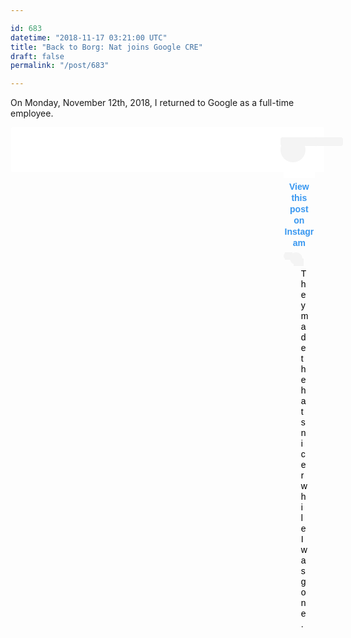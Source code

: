 ```yaml
---

id: 683
datetime: "2018-11-17 03:21:00 UTC"
title: "Back to Borg: Nat joins Google CRE"
draft: false
permalink: "/post/683"

---
```


On Monday, November 12th, 2018, I returned to Google as a full\-time employee.

<blockquote class="instagram\-media" data\-instgrm\-captioned data\-instgrm\-permalink="https://www.instagram.com/p/BqKcLaXAO9D/?utm\_source=ig\_embed&amp;utm\_medium=loading&amp;utm\_campaign=embed\_loading\_state\_camera" data\-instgrm\-version="11" style=" background:#FFF; border:0; border\-radius:3px; box\-shadow:0 0 1px 0 rgba\(0,0,0,0.5\),0 1px 10px 0 rgba\(0,0,0,0.15\); margin: 1px; max\-width:540px; min\-width:326px; padding:0; width:99.375%; width:\-webkit\-calc\(100% \- 2px\); width:calc\(100% \- 2px\);"\><div style="padding:16px;"\> <a href="https://www.instagram.com/p/BqKcLaXAO9D/?utm\_source=ig\_embed&amp;utm\_medium=loading&amp;utm\_campaign=embed\_loading\_state\_camera" style=" background:#FFFFFF; line\-height:0; padding:0 0; text\-align:center; text\-decoration:none; width:100%;" target="\_blank"\> <div style=" display: flex; flex\-direction: row; align\-items: center;"\> <div style="background\-color: #F4F4F4; border\-radius: 50%; flex\-grow: 0; height: 40px; margin\-right: 14px; width: 40px;"\></div\> <div style="display: flex; flex\-direction: column; flex\-grow: 1; justify\-content: center;"\> <div style=" background\-color: #F4F4F4; border\-radius: 4px; flex\-grow: 0; height: 14px; margin\-bottom: 6px; width: 100px;"\></div\> <div style=" background\-color: #F4F4F4; border\-radius: 4px; flex\-grow: 0; height: 14px; width: 60px;"\></div\></div\></div\><div style="padding: 19% 0;"\></div\><div style="display:block; height:50px; margin:0 auto 12px; width:50px;"\><svg width="50px" height="50px" viewBox="0 0 60 60" version="1.1" xmlns="https://www.w3.org/2000/svg" xmlns:xlink="https://www.w3.org/1999/xlink"\><g stroke="none" stroke\-width="1" fill="none" fill\-rule="evenodd"\><g transform="translate\(\-511.000000, \-20.000000\)" fill="#000000"\><g\><path d="M556.869,30.41 C554.814,30.41 553.148,32.076 553.148,34.131 C553.148,36.186 554.814,37.852 556.869,37.852 C558.924,37.852 560.59,36.186 560.59,34.131 C560.59,32.076 558.924,30.41 556.869,30.41 M541,60.657 C535.114,60.657 530.342,55.887 530.342,50 C530.342,44.114 535.114,39.342 541,39.342 C546.887,39.342 551.658,44.114 551.658,50 C551.658,55.887 546.887,60.657 541,60.657 M541,33.886 C532.1,33.886 524.886,41.1 524.886,50 C524.886,58.899 532.1,66.113 541,66.113 C549.9,66.113 557.115,58.899 557.115,50 C557.115,41.1 549.9,33.886 541,33.886 M565.378,62.101 C565.244,65.022 564.756,66.606 564.346,67.663 C563.803,69.06 563.154,70.057 562.106,71.106 C561.058,72.155 560.06,72.803 558.662,73.347 C557.607,73.757 556.021,74.244 553.102,74.378 C549.944,74.521 548.997,74.552 541,74.552 C533.003,74.552 532.056,74.521 528.898,74.378 C525.979,74.244 524.393,73.757 523.338,73.347 C521.94,72.803 520.942,72.155 519.894,71.106 C518.846,70.057 518.197,69.06 517.654,67.663 C517.244,66.606 516.755,65.022 516.623,62.101 C516.479,58.943 516.448,57.996 516.448,50 C516.448,42.003 516.479,41.056 516.623,37.899 C516.755,34.978 517.244,33.391 517.654,32.338 C518.197,30.938 518.846,29.942 519.894,28.894 C520.942,27.846 521.94,27.196 523.338,26.654 C524.393,26.244 525.979,25.756 528.898,25.623 C532.057,25.479 533.004,25.448 541,25.448 C548.997,25.448 549.943,25.479 553.102,25.623 C556.021,25.756 557.607,26.244 558.662,26.654 C560.06,27.196 561.058,27.846 562.106,28.894 C563.154,29.942 563.803,30.938 564.346,32.338 C564.756,33.391 565.244,34.978 565.378,37.899 C565.522,41.056 565.552,42.003 565.552,50 C565.552,57.996 565.522,58.943 565.378,62.101 M570.82,37.631 C570.674,34.438 570.167,32.258 569.425,30.349 C568.659,28.377 567.633,26.702 565.965,25.035 C564.297,23.368 562.623,22.342 560.652,21.575 C558.743,20.834 556.562,20.326 553.369,20.18 C550.169,20.033 549.148,20 541,20 C532.853,20 531.831,20.033 528.631,20.18 C525.438,20.326 523.257,20.834 521.349,21.575 C519.376,22.342 517.703,23.368 516.035,25.035 C514.368,26.702 513.342,28.377 512.574,30.349 C511.834,32.258 511.326,34.438 511.181,37.631 C511.035,40.831 511,41.851 511,50 C511,58.147 511.035,59.17 511.181,62.369 C511.326,65.562 511.834,67.743 512.574,69.651 C513.342,71.625 514.368,73.296 516.035,74.965 C517.703,76.634 519.376,77.658 521.349,78.425 C523.257,79.167 525.438,79.673 528.631,79.82 C531.831,79.965 532.853,80.001 541,80.001 C549.148,80.001 550.169,79.965 553.369,79.82 C556.562,79.673 558.743,79.167 560.652,78.425 C562.623,77.658 564.297,76.634 565.965,74.965 C567.633,73.296 568.659,71.625 569.425,69.651 C570.167,67.743 570.674,65.562 570.82,62.369 C570.966,59.17 571,58.147 571,50 C571,41.851 570.966,40.831 570.82,37.631"\></path\></g\></g\></g\></svg\></div\><div style="padding\-top: 8px;"\> <div style=" color:#3897f0; font\-family:Arial,sans\-serif; font\-size:14px; font\-style:normal; font\-weight:550; line\-height:18px;"\> View this post on Instagram</div\></div\><div style="padding: 12.5% 0;"\></div\> <div style="display: flex; flex\-direction: row; margin\-bottom: 14px; align\-items: center;"\><div\> <div style="background\-color: #F4F4F4; border\-radius: 50%; height: 12.5px; width: 12.5px; transform: translateX\(0px\) translateY\(7px\);"\></div\> <div style="background\-color: #F4F4F4; height: 12.5px; transform: rotate\(\-45deg\) translateX\(3px\) translateY\(1px\); width: 12.5px; flex\-grow: 0; margin\-right: 14px; margin\-left: 2px;"\></div\> <div style="background\-color: #F4F4F4; border\-radius: 50%; height: 12.5px; width: 12.5px; transform: translateX\(9px\) translateY\(\-18px\);"\></div\></div\><div style="margin\-left: 8px;"\> <div style=" background\-color: #F4F4F4; border\-radius: 50%; flex\-grow: 0; height: 20px; width: 20px;"\></div\> <div style=" width: 0; height: 0; border\-top: 2px solid transparent; border\-left: 6px solid #f4f4f4; border\-bottom: 2px solid transparent; transform: translateX\(16px\) translateY\(\-4px\) rotate\(30deg\)"\></div\></div\><div style="margin\-left: auto;"\> <div style=" width: 0px; border\-top: 8px solid #F4F4F4; border\-right: 8px solid transparent; transform: translateY\(16px\);"\></div\> <div style=" background\-color: #F4F4F4; flex\-grow: 0; height: 12px; width: 16px; transform: translateY\(\-4px\);"\></div\> <div style=" width: 0; height: 0; border\-top: 8px solid #F4F4F4; border\-left: 8px solid transparent; transform: translateY\(\-4px\) translateX\(8px\);"\></div\></div\></div\></a\> <p style=" margin:8px 0 0 0; padding:0 4px;"\> <a href="https://www.instagram.com/p/BqKcLaXAO9D/?utm\_source=ig\_embed&amp;utm\_medium=loading&amp;utm\_campaign=embed\_loading\_state\_camera" style=" color:#000; font\-family:Arial,sans\-serif; font\-size:14px; font\-style:normal; font\-weight:normal; line\-height:17px; text\-decoration:none; word\-wrap:break\-word;" target="\_blank"\>They made the hats nicer while I was gone.</a\></p\> <p style=" color:#c9c8cd; font\-family:Arial,sans\-serif; font\-size:14px; line\-height:17px; margin\-bottom:0; margin\-top:8px; overflow:hidden; padding:8px 0 7px; text\-align:center; text\-overflow:ellipsis; white\-space:nowrap;"\>A post shared by <a href="https://www.instagram.com/probablynatwelch/?utm\_source=ig\_embed&amp;utm\_medium=loading&amp;utm\_campaign=embed\_loading\_state\_camera" style=" color:#c9c8cd; font\-family:Arial,sans\-serif; font\-size:14px; font\-style:normal; font\-weight:normal; line\-height:17px;" target="\_blank"\> Nat Welch</a\> \(@probablynatwelch\) on <time style=" font\-family:Arial,sans\-serif; font\-size:14px; line\-height:17px;" datetime="2018\-11\-14T13:53:26\+00:00"\>Nov 14, 2018 at 5:53am PST</time\></p\></div\></blockquote\> <script async src="//www.instagram.com/embed.js"\></script\>

This is probably a bit of a surprise to a few of you, as I have said in the past that I would never return to Google, except maybe if I was having a child \(Google's family raising benefits are some of the best in the industry\). I am not having a kid, at least in the immediate future. Instead the reason I decided to return is to join a very unique team: Google CRE.

CRE stands for Customer Reliability Engineering. The idea is to work with customers to improve their reliability, so that we improve the reliability of all systems. You can read Google Cloud's blog post on the team, [Introducing CRE](https://cloud.google.com/blog/products/gcp/introducing-a-new-era-of-customer-support-google-customer-reliability-engineering).

This is a free product, which is very much in its infancy \(it was founded in early 2017\), but has seen great success. Gartner listed [CRE as one of the core differentiators of Google Cloud](https://cloud.google.com/blog/products/gcp/google-named-a-leader-in-2018-gartner-magic-quadrant) and CRE is growing rapidly. I joined a team in New York, and there are also teams in the Bay Area and London. 

I'm hoping this role will let me continue what I started with [Real World SRE](https://www.packtpub.com/web-development/real-world-sre). My book differs somewhat from the Google vision of SRE, but I hope I can continue to help companies, especially smaller ones, build and operate more reliable services. 

Helping companies of all sizes and problem spaces operate without the constant fear of failure is an exciting task. Hopefully, we can help provide a better understanding of the risks a company is taking and how those affect the business. I also hope CRE can improve communication between companies, and hopefully dispel some of the fears companies have around sharing information on their infrastructure.


## Leaving First Look Media

Leaving FLM was a tough choice. I really loved the team there. It was agile and relaxed. The team understood what were real problems and worth stressing over versus things that were just important and not urgent. Felix and Jeff run a good ship, and I learned a lot, especially about React and GraphQL.

The job helped me recover from the deep depression I was in after the campaign and I was able to see tech and editorial work together in a healthy way. I also wasn't paged in 2017 or 2018, so that was great.

FLM is hiring, and if you're looking for a job on a small and diverse tech team working with a wide variety of media projects, based in NY, I would highly recommend. Some of their websites include https://topic.com, https://theintercept.com, https://thenib.com, https://missingrochardsimmons.com, https://therealpeetape.com, https://code.firstlook.media,  https://fieldofvision.org and many others.

Apply at https://firstlook.media/careers

That is all I have, for now. Have a good one.

/Nat
